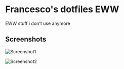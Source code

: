 # Francesco's dotfiles EWW

EWW stuff i don't use anymore

## Screenshots

![Screenshot1](https://pix.milkywan.fr/IsQW0UiA.png)

![Screenshot2](https://pix.milkywan.fr/ZBmnTr3h.png)
